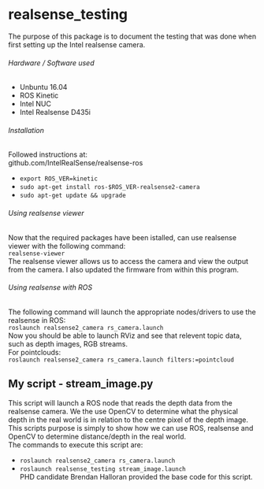 # realsense_testing

The purpose of this package is to document the testing that was done when first setting up the Intel realsense camera.
###### Hardware / Software used
- Unbuntu 16.04
- ROS Kinetic
- Intel NUC
- Intel Realsense D435i
###### Installation
Followed instructions at:  
github.com/IntelRealSense/realsense-ros  
- `export ROS_VER=kinetic`
- `sudo apt-get install ros-$ROS_VER-realsense2-camera`
- `sudo apt-get update && upgrade`  
###### Using realsense viewer
Now that the required packages have been istalled, can use realsense viewer with the following command:  
`realsense-viewer`  
The realsense viewer allows us to access the camera and view the output from the camera. I also updated the firmware from within this program.  
###### Using realsense with ROS
The following command will launch the appropriate nodes/drivers to use the realsense in ROS:  
`roslaunch realsense2_camera rs_camera.launch`  
Now you should be able to launch RViz and see that relevent topic data, such as depth images, RGB streams.  
For pointclouds:  
`roslaunch realsense2_camera rs_camera.launch filters:=pointcloud`  
## My script - stream_image.py
This script will launch a ROS node that reads the depth data from the realsense camera. We the use OpenCV to determine what the physical depth in the real world is in relation to the centre pixel of the depth image. This scripts purpose is simply to show how we can use ROS, realsense and OpenCV to determine distance/depth in the real world.  
The commands to execute this script are:  
- `roslaunch realsense2_camera rs_camera.launch`
- `roslaunch realsense_testing stream_image.launch`  
PHD candidate Brendan Halloran provided the base code for this script.
